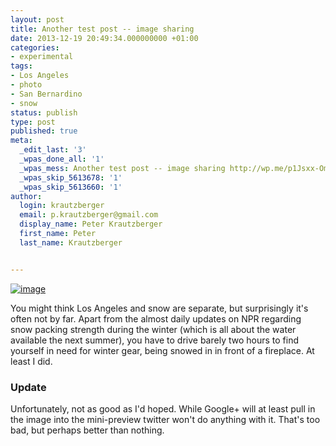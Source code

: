 ```yaml
---
layout: post
title: Another test post -- image sharing
date: 2013-12-19 20:49:34.000000000 +01:00
categories:
- experimental
tags:
- Los Angeles
- photo
- San Bernardino
- snow
status: publish
type: post
published: true
meta:
  _edit_last: '3'
  _wpas_done_all: '1'
  _wpas_mess: Another test post -- image sharing http://wp.me/p1Jsxx-Om
  _wpas_skip_5613678: '1'
  _wpas_skip_5613660: '1'
author:
  login: krautzberger
  email: p.krautzberger@gmail.com
  display_name: Peter Krautzberger
  first_name: Peter
  last_name: Krautzberger


---
```


[![image](assets/wpid-Camera-13865403453681.jpg "Camera - 1386540345368.jpg")](http://boolesrings.org/krautzberger/files/2013/12/wpid-Camera-13865403453682.jpg)

You might think Los Angeles and snow are separate, but surprisingly it's often not by far. Apart from the almost daily updates on NPR regarding snow packing strength during the winter (which is all about the water available the next summer), you have to drive barely two hours to find yourself in need for winter gear, being snowed in in front of a fireplace. At least I did.

### Update

Unfortunately, not as good as I'd hoped. While Google+ will at least pull in the image into the mini-preview twitter won't do anything with it. That's too bad, but perhaps better than nothing.
